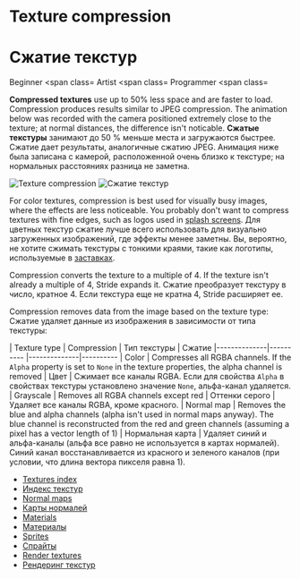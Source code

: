 # Texture compression
# Сжатие текстур

<span class="label label-doc-level">Beginner</span>
<span class=
<span class="label label-doc-audience">Artist</span>
<span class=
<span class="label label-doc-audience">Programmer</span>
<span class=

**Compressed textures** use up to 50% less space and are faster to load. Compression produces results similar to JPEG compression. The animation below was recorded with the camera positioned extremely close to the texture; at normal distances, the difference isn't noticable.
**Сжатые текстуры** занимают до 50 % меньше места и загружаются быстрее.  Сжатие дает результаты, аналогичные сжатию JPEG.  Анимация ниже была записана с камерой, расположенной очень близко к текстуре;  на нормальных расстояниях разница не заметна.

![Texture compression](media/texture-compression.gif)
![Сжатие текстур](media/texture-compression.gif)

For color textures, compression is best used for visually busy images, where the effects are less noticeable. You probably don't want to compress textures with fine edges, such as logos used in [splash screens](../../game-studio/splash-screen.md).
Для цветных текстур сжатие лучше всего использовать для визуально загруженных изображений, где эффекты менее заметны.  Вы, вероятно, не хотите сжимать текстуры с тонкими краями, такие как логотипы, используемые в [заставках](../../game-studio/splash-screen.md).

Compression converts the texture to a multiple of 4. If the texture isn't already a multiple of 4, Stride expands it.
Сжатие преобразует текстуру в число, кратное 4. Если текстура еще не кратна 4, Stride расширяет ее.

Compression removes data from the image based on the texture type:
Сжатие удаляет данные из изображения в зависимости от типа текстуры:

| Texture type | Compression 
|  Тип текстуры |  Сжатие
|--------------|----------
|--------------|----------
| Color        | Compresses all RGBA channels. If the `Alpha` property is set to `None` in the texture properties, the alpha channel is removed
|  Цвет |  Сжимает все каналы RGBA.  Если для свойства `Alpha` в свойствах текстуры установлено значение `None`, альфа-канал удаляется.
| Grayscale    | Removes all RGBA channels except red
|  Оттенки серого |  Удаляет все каналы RGBA, кроме красного.
| Normal map   | Removes the blue and alpha channels (alpha isn't used in normal maps anyway). The blue channel is reconstructed from the red and green channels (assuming a pixel has a vector length of 1)
|  Нормальная карта |  Удаляет синий и альфа-каналы (альфа все равно не используется в картах нормалей).  Синий канал восстанавливается из красного и зеленого каналов (при условии, что длина вектора пикселя равна 1).

* [Textures index](index.md)
* [Индекс текстур](index.md)
* [Normal maps](normal-maps.md)
* [Карты нормалей](normal-maps.md)
* [Materials](../materials/index.md)
* [Материалы](../materials/index.md)
* [Sprites](../../sprites/index.md)
* [Спрайты](../../sprites/index.md)
* [Render textures](../graphics-compositor/render-textures.md)
* [Рендеринг текстур](../graphics-compositor/render-textures.md)
